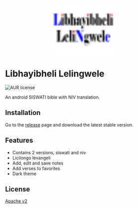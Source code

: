 <p align="center">
    <img src="./art/libhayibheli_lelingwele.svg" alt="Bible Siswati Logo" width="200" height="165">
</p>

# Libhayibheli Lelingwele

![AUR license](https://img.shields.io/aur/license/android-studio)

An android SISWATI bible with NIV translation.

## Installation

Go to the [release](https://github.com/LindelwaSfiso/libhayibheli-lelingwele/releases) page and
download the latest stable version.


## Features

- Contains 2 versions, siswati and niv
- Licilongo levangeli
- Add, edit and save notes
- Add verses to favorites
- Dark theme

## License

[Apache v2](https://choosealicense.com/licenses/apache/)
